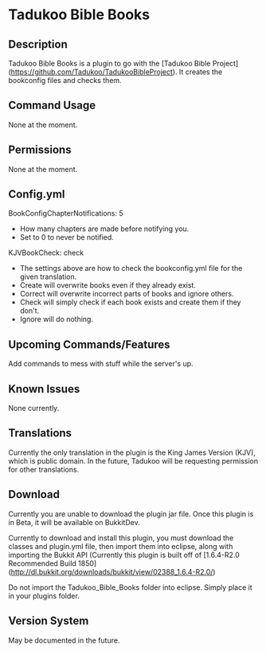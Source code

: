 Tadukoo Bible Books
=====================

Description
-----------
Tadukoo Bible Books is a plugin to go with the [Tadukoo Bible Project] (https://github.com/Tadukoo/TadukooBibleProject). It creates the bookconfig files and
checks them.

Command Usage
-------------
None at the moment.

Permissions
-----------
None at the moment.

Config.yml
----------
BookConfigChapterNotifications: 5
* How many chapters are made before notifying you.
* Set to 0 to never be notified.

KJVBookCheck: check
* The settings above are how to check the bookconfig.yml file for the given translation.
* Create will overwrite books even if they already exist.
* Correct will overwrite incorrect parts of books and ignore others.
* Check will simply check if each book exists and create them if they don't.
* Ignore will do nothing.

Upcoming Commands/Features
--------------------------
Add commands to mess with stuff while the server's up.

Known Issues
------------
None currently.

Translations
------------
Currently the only translation in the plugin is the King James Version (KJV), which is public domain. In the future, Tadukoo will be requesting permission
for other translations.

Download
--------
Currently you are unable to download the plugin jar file. Once this plugin is in Beta, it will be available on BukkitDev.

Currently to download and install this plugin, you must download the classes and plugin.yml file, then import them into eclipse, along with importing the
Bukkit API (Currently this plugin is built off of [1.6.4-R2.0 Recommended Build 1850] (http://dl.bukkit.org/downloads/bukkit/view/02388_1.6.4-R2.0/)

Do not import the Tadukoo_Bible_Books folder into eclipse. Simply place it in your plugins folder.

Version System
--------------
May be documented in the future.

